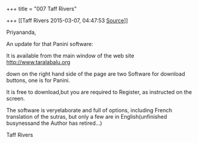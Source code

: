 +++
title = "007 Taff Rivers"

+++
[[Taff Rivers	2015-03-07, 04:47:53 [Source](https://groups.google.com/g/samskrita/c/-nTuC5zt0IY)]]



Priyananda,

  

  

An update for that Panini software:

  

It is available from the main window of the web site
<http://www.taralabalu.org>

  

down on the right hand side of the page are two Software for download buttons, one is for Panini.

  

It is free to download,but you are required to Register, as instructed on the screen.

  

The software is veryelaborate and full of options, including French translation of the sutras, but only a few are in English(unfinished busynessand the Author has retired...)

  

  

Taff Rivers

  

  

